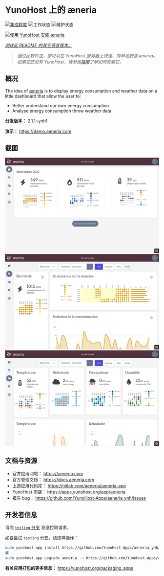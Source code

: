 <!--
注意：此 README 由 <https://github.com/YunoHost/apps/tree/master/tools/readme_generator> 自动生成
请勿手动编辑。
-->

# YunoHost 上的 æneria

[![集成程度](https://dash.yunohost.org/integration/aeneria.svg)](https://dash.yunohost.org/appci/app/aeneria) ![工作状态](https://ci-apps.yunohost.org/ci/badges/aeneria.status.svg) ![维护状态](https://ci-apps.yunohost.org/ci/badges/aeneria.maintain.svg)

[![使用 YunoHost 安装 æneria](https://install-app.yunohost.org/install-with-yunohost.svg)](https://install-app.yunohost.org/?app=aeneria)

*[阅读此 README 的其它语言版本。](./ALL_README.md)*

> *通过此软件包，您可以在 YunoHost 服务器上快速、简单地安装 æneria。*  
> *如果您还没有 YunoHost，请参阅[指南](https://yunohost.org/install)了解如何安装它。*

## 概况

The idea of [æneria](https://aeneria.com) is to display energy consumption and weather data on a little dashboard that allow the user to:

 * Better understand our own energy consumption
 * Analyse energy consumption throw weather data


**分发版本：** 2.1.1~ynh1

**演示：** <https://demo.aeneria.com>

## 截图

![æneria 的截图](./doc/screenshots/preview-1.png)
![æneria 的截图](./doc/screenshots/preview-2.png)
![æneria 的截图](./doc/screenshots/preview-3.png)

## 文档与资源

- 官方应用网站： <https://aeneria.com>
- 官方管理文档： <https://docs.aeneria.com>
- 上游应用代码库： <https://gitlab.com/aeneria/aeneria-app>
- YunoHost 商店： <https://apps.yunohost.org/app/aeneria>
- 报告 bug： <https://github.com/YunoHost-Apps/aeneria_ynh/issues>

## 开发者信息

请向 [`testing` 分支](https://github.com/YunoHost-Apps/aeneria_ynh/tree/testing) 发送拉取请求。

如要尝试 `testing` 分支，请这样操作：

```bash
sudo yunohost app install https://github.com/YunoHost-Apps/aeneria_ynh/tree/testing --debug
或
sudo yunohost app upgrade aeneria -u https://github.com/YunoHost-Apps/aeneria_ynh/tree/testing --debug
```

**有关应用打包的更多信息：** <https://yunohost.org/packaging_apps>
